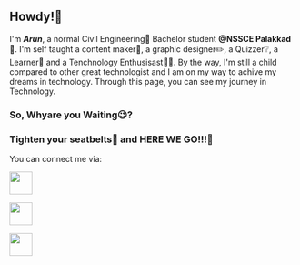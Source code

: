 ## Howdy!👋

I'm ***Arun***, a normal Civil Engineering👷 Bachelor student **@NSSCE Palakkad🏫**. I'm self taught a content maker📄, a graphic designer✏️, a Quizzer❔, a Learner📙 and a Tenchnology Enthusisast🧑‍💻. By the way, I'm still a child compared to other great technologist and I am on my way to achive my dreams in technology. Through this page, you can see my journey in Technology.

### So, Whyare you Waiting😉?
### Tighten your seatbelts💺 and HERE WE GO!!!🤩
You can connect me via:

<a href="https://www.instagram.com/_kryp_tonian__/"><img src="https://upload.wikimedia.org/wikipedia/commons/thumb/e/e7/Instagram_logo_2016.svg/2048px-Instagram_logo_2016.svg.png" width="40"></a>

<a href="https://www.linkedin.com/in/arun-ghosh-a-3b7bb2250/"><img src="https://upload.wikimedia.org/wikipedia/commons/thumb/c/ca/LinkedIn_logo_initials.png/900px-LinkedIn_logo_initials.png?20140125013055" width="40"></a>

<a href="https://medium.com/@_kryp_tonian__"><img src="https://upload.wikimedia.org/wikipedia/commons/thumb/f/fa/Medium_Logo.webp/220px-Medium_Logo.webp.png?20201209043112" width="40"></a>
